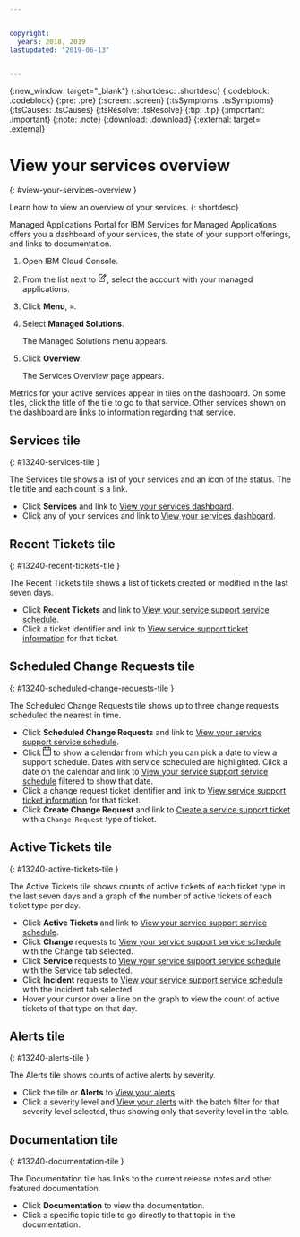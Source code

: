 ```yaml
---


copyright:
  years: 2018, 2019
lastupdated: "2019-06-13"


---
```


{:new_window: target="_blank"} 
{:shortdesc: .shortdesc} 
{:codeblock: .codeblock} 
{:pre: .pre} 
{:screen: .screen} 
{:tsSymptoms: .tsSymptoms} 
{:tsCauses: .tsCauses} 
{:tsResolve: .tsResolve} 
{:tip: .tip} 
{:important: .important} 
{:note: .note} 
{:download: .download} 
{:external: target= .external} 

# View your services overview
{: #view-your-services-overview } 

Learn how to view an overview of your services.
{: shortdesc} 

Managed Applications Portal for IBM Services for Managed Applications
offers you a dashboard of your services, the state of your support
offerings, and links to documentation.

1.  Open IBM Cloud Console.

2.  From the list next to <svg aria-label="pencil with paper"
    alt="pencil with paper" viewBox="0 0 32 32" width="16"
    height="16"><path d="M22 22v6H6V4h10V2H6a2 2 0 0 0-2 2v24a2 2 0 0
    0 2 2h16a2 2 0 0 0 2-2v-6z"/><path d="M29.537 5.76L26.24
    2.463a1.58 1.58 0 0 0-2.236 0L10 16.467V22h5.533L29.537 7.995a1.58
    1.58 0 0 0 0-2.235zM14.704 20H12v-2.704l9.44-9.441 2.705
    2.704zM25.56 9.145l-2.704-2.704 2.267-2.267 2.704
    2.704z"/></svg>, select the account with your managed
    applications.

3.  Click **Menu**, ≡.

4.  Select **Managed Solutions**.
    
    The Managed Solutions menu appears.

5.  Click **Overview**.
    
    The Services Overview page appears.

Metrics for your active services appear in tiles on the dashboard. On
some tiles, click the title of the tile to go to that service. Other
services shown on the dashboard are links to information regarding that
service.

## Services tile
{: #13240-services-tile } 

The Services tile shows a list of your services and an icon of the
status. The tile title and each count is a link.

  - Click **Services** and link to [View your services
    dashboard](/docs/managed-solutions/view-your-services-dashboard.html "View your services dashboard").
  - Click any of your services and link to [View your services
    dashboard](/docs/managed-solutions/view-your-services-dashboard.html "View your services dashboard").

## Recent Tickets tile
{: #13240-recent-tickets-tile } 

The Recent Tickets tile shows a list of tickets created or modified in
the last seven days.

  - Click **Recent Tickets** and link to [View your service support
    service
    schedule](/docs/managed-solutions/view-your-service-support-service-schedule.html "View your service support service schedule").
  - Click a ticket identifier and link to [View service support ticket
    information](/docs/managed-solutions/view-service-support-ticket-information.html "View service support ticket information")
    for that ticket.

## Scheduled Change Requests tile
{: #13240-scheduled-change-requests-tile } 

The Scheduled Change Requests tile shows up to three change requests
scheduled the nearest in time.

  - Click **Scheduled Change Requests** and link to [View your service
    support service
    schedule](/docs/managed-solutions/view-your-service-support-service-schedule.html "View your service support service schedule").
  - Click <svg aria-label="calendar outline" alt="calendar outline"
    fill-rule="evenodd" height="16" viewBox="0 0 14 16"
    width="14"><path d="M0 5h14v1H0V5zm3-5h1v4H3V0zm7 0h1v4h-1V0zM0
    2.5A1.5 1.5 0 0 1 1.5 1h11A1.5 1.5 0 0 1 14 2.5v12a1.5 1.5 0 0 1-1.5
    1.5h-11A1.5 1.5 0 0 1 0 14.5v-12zm1 0v12a.5.5 0 0 0 .5.5h11a.5.5 0 0
    0 .5-.5v-12a.5.5 0 0 0-.5-.5h-11a.5.5 0 0 0-.5.5z"
    fill-rule="nonzero"/></svg> to show a calendar from which you can
    pick a date to view a support schedule. Dates with service scheduled
    are highlighted. Click a date on the calendar and link to [View your
    service support service
    schedule](/docs/managed-solutions/view-your-service-support-service-schedule.html "View your service support service schedule")
    filtered to show that date.
  - Click a change request ticket identifier and link to [View service
    support ticket
    information](/docs/managed-solutions/view-service-support-ticket-information.html "View service support ticket information")
    for that ticket.
  - Click **Create Change Request** and link to [Create a service
    support
    ticket](/docs/managed-solutions/create-a-service-support-ticket.html "Create a service support ticket")
    with a `Change Request` type of ticket.

## Active Tickets tile
{: #13240-active-tickets-tile } 

The Active Tickets tile shows counts of active tickets of each ticket
type in the last seven days and a graph of the number of active tickets
of each ticket type per day.

  - Click **Active Tickets** and link to [View your service support
    service
    schedule](/docs/managed-solutions/view-your-service-support-service-schedule.html "View your service support service schedule").
  - Click **Change** requests to [View your service support service
    schedule](/docs/managed-solutions/view-your-service-support-service-schedule.html "View your service support service schedule")
    with the Change tab selected.
  - Click **Service** requests to [View your service support service
    schedule](/docs/managed-solutions/view-your-service-support-service-schedule.html "View your service support service schedule")
    with the Service tab selected.
  - Click **Incident** requests to [View your service support service
    schedule](/docs/managed-solutions/view-your-service-support-service-schedule.html "View your service support service schedule")
    with the Incident tab selected.
  - Hover your cursor over a line on the graph to view the count of
    active tickets of that type on that day.

## Alerts tile
{: #13240-alerts-tile } 

The Alerts tile shows counts of active alerts by severity.

  - Click the tile or **Alerts** to [View your
    alerts](/docs/managed-solutions/view-your-alerts.html "View your alerts").
  - Click a severity level and [View your
    alerts](/docs/managed-solutions/view-your-alerts.html "View your alerts")
    with the batch filter for that severity level selected, thus showing
    only that severity level in the table.

## Documentation tile
{: #13240-documentation-tile } 

The Documentation tile has links to the current release notes and other
featured documentation.

  - Click **Documentation** to view the documentation.
  - Click a specific topic title to go directly to that topic in the
    documentation.
